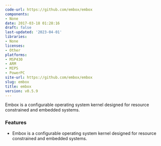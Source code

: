 ```yaml
---
code-url: https://github.com/embox/embox
components:
- None
date: 2017-03-18 01:28:16
draft: false
last-updated: '2023-04-01'
libraries:
- None
licenses:
- Other
platforms:
- MSP430
- ARM
- MIPS
- PowerPC
site-url: https://github.com/embox/embox
slug: embox
title: embox
version: v0.5.9
---
```

Embox is a configurable operating system kernel designed for resource constrained and embedded systems.

<!--more-->

### Features
- Embox is a configurable operating system kernel designed for resource constrained and embedded systems.


